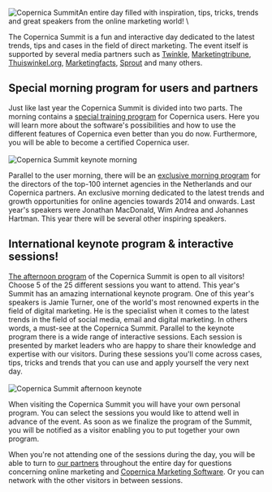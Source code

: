 ![Copernica Summit](Copernicacom/copernica-summit-248x165.jpg)An entire
day filled with inspiration, tips, tricks, trends and great speakers
from the online marketing world! \

The Copernica Summit is a fun and interactive day dedicated to the
latest trends, tips and cases in the field of direct marketing. The
event itself is supported by several media partners such as
[Twinkle](http://twinklemagazine.nl/),
[Marketingtribune](http://www.marketingtribune.nl/),
[Thuiswinkel.org](http://www.thuiswinkel.org/home),
[Marketingfacts](http://marketingfacts.nl/),
[Sprout](http://www.sprout.nl/) and many others.

Special morning program for users and partners
----------------------------------------------

Just like last year the Copernica Summit is divided into two parts. The
morning contains a [special training
program](https://www.copernica.com/en/support/copernica-summit/program-copernica-summit#usermorning)
for Copernica users. Here you will learn more about the software's
possibilities and how to use the different features of Copernica even
better than you do now. Furthermore, you will be able to become a
certified Copernica user.\
\
![Copernica Summit keynote
morning](../images/copernica-summit-spreker.png "Copernica Summit keynote morning")

Parallel to the user morning, there will be an [exclusive morning
program](https://www.copernica.com/en/support/copernica-summit/program-copernica-summit#partnermorning)
for the directors of the top-100 internet agencies in the Netherlands
and our Copernica partners. An exclusive morning dedicated to the latest
trends and growth opportunities for online agencies towards 2014 and
onwards. Last year's speakers were Jonathan MacDonald, Wim Andrea and
Johannes Hartman. This year there will be several other inspiring
speakers.

International keynote program & interactive sessions!
-----------------------------------------------------

[The afternoon
program](https://www.copernica.com/en/support/copernica-summit/program-copernica-summit#experts)
of the Copernica Summit is open to all visitors! Choose 5 of the 25
different sessions you want to attend. This year's Summit has an amazing
international keynote program. One of this year's speakers is Jamie
Turner, one of the world's most renowned experts in the field of digital
marketing. He is the specialist when it comes to the latest trends in
the field of social media, email and digital marketing. In others words,
a must-see at the Copernica Summit. Parallel to the keynote program
there is a wide range of interactive sessions. Each session is presented
by market leaders who are happy to share their knowledge and expertise
with our visitors. During these sessions you'll come across cases, tips,
tricks and trends that you can use and apply yourself the very next
day.\
\
![Copernica Summit afternoon
keynote](../images/copernica-summit-zaal.png "Copernica Summit afternoon keynote")

When visiting the Copernica Summit you will have your own personal
program. You can select the sessions you would like to attend well in
advance of the event. As soon as we finalize the program of the Summit,
you will be notified as a visitor enabling you to put together your own
program.

When you're not attending one of the sessions during the day, you will
be able to turn to [our
partners](https://www.copernica.com/en/support/find-a-partner)
throughout the entire day for questions concerning online marketing and
[Copernica Marketing
Software](http://www.copernica.com "Copernica Marketing Software"). Or
you can network with the other visitors in between sessions.
